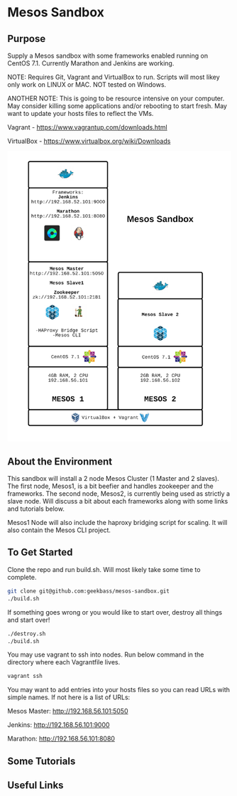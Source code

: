 # Mesos Sandbox

## Purpose
Supply a Mesos sandbox with some frameworks enabled running on CentOS 7.1. Currently Marathon and Jenkins are working. 

NOTE: Requires Git, Vagrant and VirtualBox to run. Scripts will most likey only work on LINUX or MAC. NOT tested on Windows.

ANOTHER NOTE: This is going to be resource intensive on your computer. May consider killing some applications and/or rebooting to start fresh. May want to update your hosts files to reflect the VMs.

Vagrant - https://www.vagrantup.com/downloads.html

VirtualBox - https://www.virtualbox.org/wiki/Downloads

![Mesos Sandbox](mesos-sandbox.png)

## About the Environment

This sandbox will install a 2 node Mesos Cluster (1 Master and 2 slaves). The first node, Mesos1, is a bit beefier and handles zookeeper and the frameworks. The second node, Mesos2, is currently being used as strictly a slave node. Will discuss a bit about each frameworks along with some links and tutorials below.

Mesos1 Node will also include the haproxy bridging script for scaling. It will also contain the Mesos CLI project.


## To Get Started

Clone the repo and run build.sh. Will most likely take some time to complete.

```bash
git clone git@github.com:geekbass/mesos-sandbox.git
./build.sh
```

If something goes wrong or you would like to start over, destroy all things and start over!

```bash
./destroy.sh
./build.sh
```

You may use vagrant to ssh into nodes. Run below command in the directory where each Vagrantfile lives.

```bash
vagrant ssh
```

You may want to add entries into your hosts files so you can read URLs with simple names. If not here is a list of URLs:

Mesos Master: http://192.168.56.101:5050

Jenkins: http://192.168.56.101:9000

Marathon: http://192.168.56.101:8080



## Some Tutorials



## Useful Links
